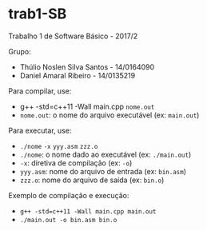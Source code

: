 # trab1-SB

Trabalho 1 de Software Básico - 2017/2

Grupo:
* Thúlio Noslen Silva Santos - 14/0164090
* Daniel Amaral Ribeiro - 14/0135219
    
Para compilar, use:
* g++ -std=c++11 -Wall main.cpp `nome.out`
* `nome.out`: o nome do arquivo executável (ex: `main.out`)
    
Para executar, use:
* `./nome` `-x` `yyy.asm` `zzz.o`
* `./nome`: o nome dado ao executável (ex: `./main.out`)
* `-x`: diretiva de compilação (ex: `-o`)
* `yyy.asm`: nome do arquivo de entrada (ex: `bin.asm`)
* `zzz.o`: nome do arquivo de saída (ex: `bin.o`)

Exemplo de compilação e execução:
* `g++ -std=c++11 -Wall main.cpp main.out`
* `./main.out -o bin.asm bin.o`
